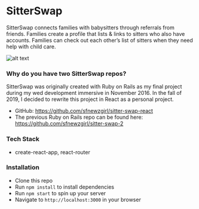 # SitterSwap

SitterSwap connects families with babysitters through referrals from friends. Families create a profile that lists & links to sitters who also have accounts. Families can check out each other’s list of sitters when they need help with child care.

![alt text](http://i.imgur.com/jqORQpV.png)

### Why do you have two SitterSwap repos?
SitterSwap was originally created with Ruby on Rails as my final project during my wed development immersive in November 2016. In the fall of 2019, I decided to rewrite this project in React as a personal project.

* GitHub:  https://github.com/sfnewzgirl/sitter-swap-react
* The previous Ruby on Rails repo can be found here: https://github.com/sfnewzgirl/sitter-swap-2

### Tech Stack
* create-react-app, react-router

### Installation
* Clone this repo
* Run `npm install` to install dependencies
* Run `npm start` to spin up your server
* Navigate to `http://localhost:3000` in your browser
